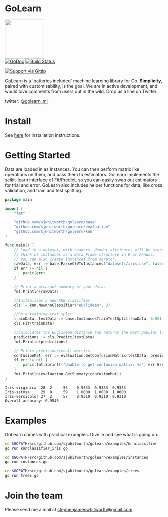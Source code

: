 GoLearn
=======

<img src="http://talks.golang.org/2013/advconc/gopherhat.jpg" width=125><br>
[![GoDoc](https://godoc.org/github.com/sjwhitworth/golearn?status.png)](https://godoc.org/github.com/sjwhitworth/golearn)
[![Build Status](https://travis-ci.org/sjwhitworth/golearn.png?branch=master)](https://travis-ci.org/sjwhitworth/golearn)<br>

[![Support via Gittip](https://rawgithub.com/twolfson/gittip-badge/0.2.0/dist/gittip.png)](https://www.gittip.com/sjwhitworth/)

GoLearn is a 'batteries included' machine learning library for Go. **Simplicity**, paired with customisability, is the goal.
We are in active development, and would love comments from users out in the wild. Drop us a line on Twitter.

twitter: [@golearn_ml](http://www.twitter.com/golearn_ml)

Install
=======

See [here](https://github.com/sjwhitworth/golearn/wiki/Installation) for installation instructions.

Getting Started
=======

Data are loaded in as Instances. You can then perform matrix like operations on them, and pass them to estimators.
GoLearn implements the scikit-learn interface of Fit/Predict, so you can easily swap out estimators for trial and error.
GoLearn also includes helper functions for data, like cross validation, and train and test splitting.

```go
package main

import (
	"fmt"

	"github.com/sjwhitworth/golearn/base"
	"github.com/sjwhitworth/golearn/evaluation"
	"github.com/sjwhitworth/golearn/knn"
)

func main() {
	// Load in a dataset, with headers. Header attributes will be stored.
	// Think of instances as a Data Frame structure in R or Pandas.
	// You can also create instances from scratch.
	rawData, err := base.ParseCSVToInstances("datasets/iris.csv", false)
	if err != nil {
		panic(err)
	}

	// Print a pleasant summary of your data.
	fmt.Println(rawData)

	//Initialises a new KNN classifier
	cls := knn.NewKnnClassifier("euclidean", 2)

	//Do a training-test split
	trainData, testData := base.InstancesTrainTestSplit(rawData, 0.50)
	cls.Fit(trainData)

	//Calculates the Euclidean distance and returns the most popular label
	predictions := cls.Predict(testData)
	fmt.Println(predictions)

	// Prints precision/recall metrics
	confusionMat, err := evaluation.GetConfusionMatrix(testData, predictions)
	if err != nil {
		panic(fmt.Sprintf("Unable to get confusion matrix: %s", err.Error()))
	}
	fmt.Println(evaluation.GetSummary(confusionMat))
}
```

```
Iris-virginica	28	2	  56	0.9333	0.9333  0.9333
Iris-setosa	    29	0	  59	1.0000  1.0000	1.0000
Iris-versicolor	27	2	  57	0.9310	0.9310  0.9310
Overall accuracy: 0.9545
```

Examples
========

GoLearn comes with practical examples. Dive in and see what is going on.

```bash
cd $GOPATH/src/github.com/sjwhitworth/golearn/examples/knnclassifier
go run knnclassifier_iris.go
```
```bash
cd $GOPATH/src/github.com/sjwhitworth/golearn/examples/instances
go run instances.go
```
```bash
cd $GOPATH/src/github.com/sjwhitworth/golearn/examples/trees
go run trees.go
```

Join the team
=============

Please send me a mail at stephenjameswhitworth@gmail.com
